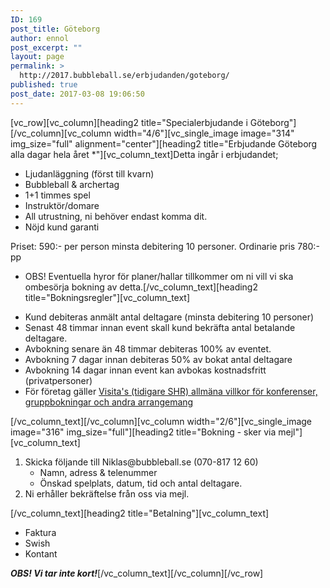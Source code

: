 ```yaml
---
ID: 169
post_title: Göteborg
author: ennol
post_excerpt: ""
layout: page
permalink: >
  http://2017.bubbleball.se/erbjudanden/goteborg/
published: true
post_date: 2017-03-08 19:06:50
---
```

[vc_row][vc_column][heading2 title="Specialerbjudande i Göteborg"][/vc_column][vc_column width="4/6"][vc_single_image image="314" img_size="full" alignment="center"][heading2 title="Erbjudande Göteborg alla dagar hela året *"][vc_column_text]Detta ingår i erbjudandet;
<ul>
 	<li>Ljudanläggning (först till kvarn)</li>
 	<li>Bubbleball &amp; archertag</li>
 	<li>1+1 timmes spel</li>
 	<li>Instruktör/domare</li>
 	<li>All utrustning, ni behöver endast komma dit.</li>
 	<li>Nöjd kund garanti</li>
</ul>
Priset: 590:- per person minsta debitering 10 personer.
Ordinarie pris 780:-pp

* OBS! Eventuella hyror för planer/hallar tillkommer om ni vill vi ska ombesörja bokning av detta.[/vc_column_text][heading2 title="Bokningsregler"][vc_column_text]
<ul>
 	<li>Kund debiteras anmält antal deltagare (minsta debitering 10 personer)</li>
 	<li>Senast 48 timmar innan event skall kund bekräfta antal betalande deltagare.</li>
 	<li>Avbokning senare än 48 timmar debiteras 100% av eventet.</li>
 	<li>Avbokning 7 dagar innan debiteras 50% av bokat antal deltagare</li>
 	<li>Avbokning 14 dagar innan event kan avbokas kostnadsfritt (privatpersoner)</li>
 	<li>För företag gäller <a href="http://www.visita.se/globalassets/mitt-foretag/bokningsregler/allmanna-villkor141101_konferenser_gruppbokningar.pdf" target="_blank" rel="noopener">Visita's (tidigare SHR) allmäna villkor för konferenser, gruppbokningar och andra arrangemang</a></li>
</ul>
[/vc_column_text][/vc_column][vc_column width="2/6"][vc_single_image image="316" img_size="full"][heading2 title="Bokning - sker via mejl"][vc_column_text]
<ol>
 	<li>Skicka följande till Niklas@bubbleball.se
(070-817 12 60)
<ul>
 	<li>Namn, adress &amp; telenummer</li>
 	<li>Önskad spelplats, datum, tid och antal deltagare.</li>
</ul>
</li>
 	<li>Ni erhåller bekräftelse från oss via mejl.</li>
</ol>
[/vc_column_text][heading2 title="Betalning"][vc_column_text]
<ul>
 	<li>Faktura</li>
 	<li>Swish</li>
 	<li>Kontant​</li>
</ul>
<strong><em>OBS! Vi tar inte kort!</em></strong>[/vc_column_text][/vc_column][/vc_row]